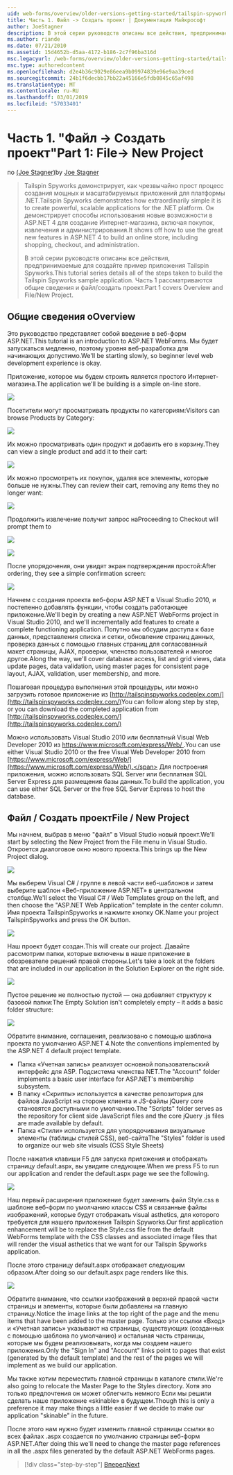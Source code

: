 ```yaml
---
uid: web-forms/overview/older-versions-getting-started/tailspin-spyworks/tailspin-spyworks-part-1
title: Часть 1. Файл -> Создать проект | Документация Майкрософт
author: JoeStagner
description: В этой серии руководств описаны все действия, предпринимаемые для создайте пример приложения Tailspin Spyworks. Часть 1 рассматриваются общие сведения и файл/создать проект.
ms.author: riande
ms.date: 07/21/2010
ms.assetid: 15d4652b-d5aa-4172-b186-2c7f96ba316d
msc.legacyurl: /web-forms/overview/older-versions-getting-started/tailspin-spyworks/tailspin-spyworks-part-1
msc.type: authoredcontent
ms.openlocfilehash: d2e4b36c9029e86eea9b09974839e96e9aa39ced
ms.sourcegitcommit: 24b1f6decbb17bb22a45166e5fdb0845c65af498
ms.translationtype: MT
ms.contentlocale: ru-RU
ms.lasthandoff: 03/01/2019
ms.locfileid: "57033401"
---
```

<a name="part-1-file--new-project"></a><span data-ttu-id="e24b2-104">Часть 1. "Файл -> Создать проект"</span><span class="sxs-lookup"><span data-stu-id="e24b2-104">Part 1: File-> New Project</span></span>
====================
<span data-ttu-id="e24b2-105">по [(Joe Stagner)](https://github.com/JoeStagner)</span><span class="sxs-lookup"><span data-stu-id="e24b2-105">by [Joe Stagner](https://github.com/JoeStagner)</span></span>

> <span data-ttu-id="e24b2-106">Tailspin Spyworks демонстрирует, как чрезвычайно прост процесс создания мощных и масштабируемых приложений для платформы .NET.</span><span class="sxs-lookup"><span data-stu-id="e24b2-106">Tailspin Spyworks demonstrates how extraordinarily simple it is to create powerful, scalable applications for the .NET platform.</span></span> <span data-ttu-id="e24b2-107">Он демонстрирует способы использования новые возможности в ASP.NET 4 для создание Интернет-магазина, включая покупок, извлечения и администрирования.</span><span class="sxs-lookup"><span data-stu-id="e24b2-107">It shows off how to use the great new features in ASP.NET 4 to build an online store, including shopping, checkout, and administration.</span></span>
> 
> <span data-ttu-id="e24b2-108">В этой серии руководств описаны все действия, предпринимаемые для создайте пример приложения Tailspin Spyworks.</span><span class="sxs-lookup"><span data-stu-id="e24b2-108">This tutorial series details all of the steps taken to build the Tailspin Spyworks sample application.</span></span> <span data-ttu-id="e24b2-109">Часть 1 рассматриваются общие сведения и файл/создать проект.</span><span class="sxs-lookup"><span data-stu-id="e24b2-109">Part 1 covers Overview and File/New Project.</span></span>


## <a id="_Toc260221666"></a>  <span data-ttu-id="e24b2-110">Общие сведения о</span><span class="sxs-lookup"><span data-stu-id="e24b2-110">Overview</span></span>

<span data-ttu-id="e24b2-111">Это руководство представляет собой введение в веб-форм ASP.NET.</span><span class="sxs-lookup"><span data-stu-id="e24b2-111">This tutorial is an introduction to ASP.NET WebForms.</span></span> <span data-ttu-id="e24b2-112">Мы будет запускаться медленно, поэтому уровня веб-разработка для начинающих допустимо.</span><span class="sxs-lookup"><span data-stu-id="e24b2-112">We'll be starting slowly, so beginner level web development experience is okay.</span></span>

<span data-ttu-id="e24b2-113">Приложение, которое мы будем строить является простого Интернет-магазина.</span><span class="sxs-lookup"><span data-stu-id="e24b2-113">The application we'll be building is a simple on-line store.</span></span>

![](tailspin-spyworks-part-1/_static/image1.jpg)


<span data-ttu-id="e24b2-114">Посетители могут просматривать продукты по категориям:</span><span class="sxs-lookup"><span data-stu-id="e24b2-114">Visitors can browse Products by Category:</span></span>

![](tailspin-spyworks-part-1/_static/image2.jpg)

<span data-ttu-id="e24b2-115">Их можно просматривать один продукт и добавить его в корзину.</span><span class="sxs-lookup"><span data-stu-id="e24b2-115">They can view a single product and add it to their cart:</span></span>

![](tailspin-spyworks-part-1/_static/image3.jpg)

<span data-ttu-id="e24b2-116">Их можно просмотреть их покупок, удаляя все элементы, которые больше не нужны.</span><span class="sxs-lookup"><span data-stu-id="e24b2-116">They can review their cart, removing any items they no longer want:</span></span>

![](tailspin-spyworks-part-1/_static/image4.jpg)

<span data-ttu-id="e24b2-117">Продолжить извлечение получит запрос на</span><span class="sxs-lookup"><span data-stu-id="e24b2-117">Proceeding to Checkout will prompt them to</span></span>

![](tailspin-spyworks-part-1/_static/image5.jpg)

![](tailspin-spyworks-part-1/_static/image6.jpg)

<span data-ttu-id="e24b2-118">После упорядочения, они увидят экран подтверждения простой:</span><span class="sxs-lookup"><span data-stu-id="e24b2-118">After ordering, they see a simple confirmation screen:</span></span>

![](tailspin-spyworks-part-1/_static/image7.jpg)


<span data-ttu-id="e24b2-119">Начнем с создания проекта веб-форм ASP.NET в Visual Studio 2010, и постепенно добавлять функции, чтобы создать работающее приложение.</span><span class="sxs-lookup"><span data-stu-id="e24b2-119">We'll begin by creating a new ASP.NET WebForms project in Visual Studio 2010, and we'll incrementally add features to create a complete functioning application.</span></span> <span data-ttu-id="e24b2-120">Попутно мы обсудим доступа к базе данных, представления списка и сетки, обновление страниц данных, проверка данных с помощью главных страниц для согласованный макет страницы, AJAX, проверки, членство пользователей и многое другое.</span><span class="sxs-lookup"><span data-stu-id="e24b2-120">Along the way, we'll cover database access, list and grid views, data update pages, data validation, using master pages for consistent page layout, AJAX, validation, user membership, and more.</span></span>

<span data-ttu-id="e24b2-121">Пошаговая процедура выполнения этой процедуры, или можно загрузить готовое приложение из [http://tailspinspyworks.codeplex.com/](http://tailspinspyworks.codeplex.com/)</span><span class="sxs-lookup"><span data-stu-id="e24b2-121">You can follow along step by step, or you can download the completed application from [http://tailspinspyworks.codeplex.com/](http://tailspinspyworks.codeplex.com/)</span></span>

<span data-ttu-id="e24b2-122">Можно использовать Visual Studio 2010 или бесплатный Visual Web Developer 2010 из [ https://www.microsoft.com/express/Web/ ](https://www.microsoft.com/express/Web/).</span><span class="sxs-lookup"><span data-stu-id="e24b2-122">You can use either Visual Studio 2010 or the free Visual Web Developer 2010 from [https://www.microsoft.com/express/Web/](https://www.microsoft.com/express/Web/).</span></span> <span data-ttu-id="e24b2-123">Для построения приложения, можно использовать SQL Server или бесплатная SQL Server Express для размещения базы данных.</span><span class="sxs-lookup"><span data-stu-id="e24b2-123">To build the application, you can use either SQL Server or the free SQL Server Express to host the database.</span></span>

## <a id="_Toc260221667"></a>  <span data-ttu-id="e24b2-124">Файл / Создать проект</span><span class="sxs-lookup"><span data-stu-id="e24b2-124">File / New Project</span></span>

<span data-ttu-id="e24b2-125">Мы начнем, выбрав в меню "файл" в Visual Studio новый проект.</span><span class="sxs-lookup"><span data-stu-id="e24b2-125">We'll start by selecting the New Project from the File menu in Visual Studio.</span></span> <span data-ttu-id="e24b2-126">Откроется диалоговое окно нового проекта.</span><span class="sxs-lookup"><span data-stu-id="e24b2-126">This brings up the New Project dialog.</span></span>

![](tailspin-spyworks-part-1/_static/image8.jpg)

<span data-ttu-id="e24b2-127">Мы выберем Visual C# / группе в левой части веб-шаблонов и затем выберите шаблон «Веб-приложение ASP.NET» в центральном столбце.</span><span class="sxs-lookup"><span data-stu-id="e24b2-127">We'll select the Visual C# / Web Templates group on the left, and then choose the "ASP.NET Web Application" template in the center column.</span></span> <span data-ttu-id="e24b2-128">Имя проекта TailspinSpyworks и нажмите кнопку OK.</span><span class="sxs-lookup"><span data-stu-id="e24b2-128">Name your project TailspinSpyworks and press the OK button.</span></span>

![](tailspin-spyworks-part-1/_static/image9.jpg)

<span data-ttu-id="e24b2-129">Наш проект будет создан.</span><span class="sxs-lookup"><span data-stu-id="e24b2-129">This will create our project.</span></span> <span data-ttu-id="e24b2-130">Давайте рассмотрим папки, которые включены в наше приложение в обозревателе решений правой стороны.</span><span class="sxs-lookup"><span data-stu-id="e24b2-130">Let's take a look at the folders that are included in our application in the Solution Explorer on the right side.</span></span>

![](tailspin-spyworks-part-1/_static/image10.jpg)

<span data-ttu-id="e24b2-131">Пустое решение не полностью пустой — она добавляет структуру к базовой папки:</span><span class="sxs-lookup"><span data-stu-id="e24b2-131">The Empty Solution isn't completely empty – it adds a basic folder structure:</span></span>

![](tailspin-spyworks-part-1/_static/image1.png)

<span data-ttu-id="e24b2-132">Обратите внимание, соглашения, реализовано с помощью шаблона проекта по умолчанию ASP.NET 4.</span><span class="sxs-lookup"><span data-stu-id="e24b2-132">Note the conventions implemented by the ASP.NET 4 default project template.</span></span>

- <span data-ttu-id="e24b2-133">Папка «Учетная запись» реализует основной пользовательский интерфейс для ASP. Подсистема членства NET.</span><span class="sxs-lookup"><span data-stu-id="e24b2-133">The "Account" folder implements a basic user interface for ASP.NET's membership subsystem.</span></span>
- <span data-ttu-id="e24b2-134">В папку «Скрипты» используется в качестве репозитория для файлов JavaScript на стороне клиента и JS-файлы jQuery core становятся доступными по умолчанию.</span><span class="sxs-lookup"><span data-stu-id="e24b2-134">The "Scripts" folder serves as the repository for client side JavaScript files and the core jQuery .js files are made available by default.</span></span>
- <span data-ttu-id="e24b2-135">Папка «Стили» используется для упорядочивания визуальные элементы (таблицы стилей CSS), веб-сайта</span><span class="sxs-lookup"><span data-stu-id="e24b2-135">The "Styles" folder is used to organize our web site visuals (CSS Style Sheets)</span></span>

<span data-ttu-id="e24b2-136">После нажатия клавиши F5 для запуска приложения и отображать страницу default.aspx, вы увидите следующее.</span><span class="sxs-lookup"><span data-stu-id="e24b2-136">When we press F5 to run our application and render the default.aspx page we see the following.</span></span>

![](tailspin-spyworks-part-1/_static/image11.jpg)

<span data-ttu-id="e24b2-137">Наш первый расширения приложение будет заменить файл Style.css в шаблоне веб-форм по умолчанию классы CSS и связанные файлы изображений, которые будут отображать visual asthetics, для которого требуется для нашего приложения Tailspin Spyworks.</span><span class="sxs-lookup"><span data-stu-id="e24b2-137">Our first application enhancement will be to replace the Style.css file from the default WebForms template with the CSS classes and associated image files that will render the visual asthetics that we want for our Tailspin Spyworks application.</span></span>

<span data-ttu-id="e24b2-138">После этого страницу default.aspx отображает следующим образом.</span><span class="sxs-lookup"><span data-stu-id="e24b2-138">After doing so our default.aspx page renders like this.</span></span>

![](tailspin-spyworks-part-1/_static/image12.jpg)

<span data-ttu-id="e24b2-139">Обратите внимание, что ссылки изображений в верхней правой части страницы и элементы, которые были добавлены на главную страницу.</span><span class="sxs-lookup"><span data-stu-id="e24b2-139">Notice the image links at the top right of the page and the menu items that have been added to the master page.</span></span> <span data-ttu-id="e24b2-140">Только эти ссылки «Вход» и «Учетная запись» указывают на страницы, существующих (созданных с помощью шаблона по умолчанию) и остальная часть страницы, которые мы будем реализовывать, когда мы создаем нашего приложения.</span><span class="sxs-lookup"><span data-stu-id="e24b2-140">Only the "Sign In" and "Account" links point to pages that exist (generated by the default template) and the rest of the pages we will implement as we build our application.</span></span>

<span data-ttu-id="e24b2-141">Мы также хотим переместить главной страницы в каталоге стили.</span><span class="sxs-lookup"><span data-stu-id="e24b2-141">We're also going to relocate the Master Page to the Styles directory.</span></span> <span data-ttu-id="e24b2-142">Хотя это только предпочтения он может облегчить немного Если мы решили сделать наше приложение «skinable» в будущем.</span><span class="sxs-lookup"><span data-stu-id="e24b2-142">Though this is only a preference it may make things a little easier if we decide to make our application "skinable" in the future.</span></span>

<span data-ttu-id="e24b2-143">После этого нам нужно будет изменить главной страницы ссылки во всех файлах .aspx создается по умолчанию страницы веб-форм ASP.NET.</span><span class="sxs-lookup"><span data-stu-id="e24b2-143">After doing this we'll need to change the master page references in all the .aspx files generated by the default ASP.NET WebForms pages.</span></span>

> [!div class="step-by-step"]
> [<span data-ttu-id="e24b2-144">Вперед</span><span class="sxs-lookup"><span data-stu-id="e24b2-144">Next</span></span>](tailspin-spyworks-part-2.md)

